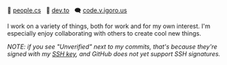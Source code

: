 🌱 [people.cs](http://people.cs.uchicago.edu/~dustin/) &nbsp; 💬 [dev.to](https://dev.to/djmitche/)  &nbsp; 🗨 [code.v.igoro.us](http://code.v.igoro.us)

I work on a variety of things, both for work and for my own interest.  I'm especially enjoy collaborating with others to create cool new things.

_NOTE: if you see "Unverified" next to my commits, that's because they're signed with my [SSH key](https://github.com/djmitche.keys), and GitHub does not yet support SSH signatures._
